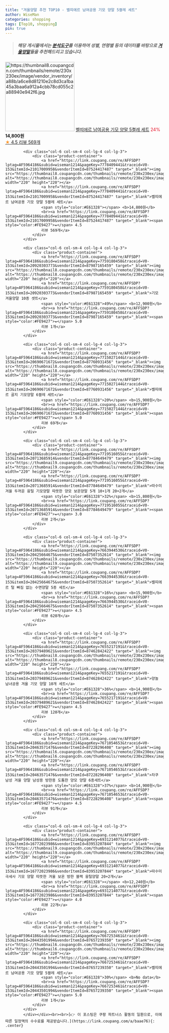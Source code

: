 ```yaml
---
title: "겨울양말 추천 TOP10 - 벨띠에르 남여공용 기모 양말 5켤레 세트"
author: WiseMan
categories: shopping
tags: [Top10, shopping]
pin: true
---
```


> ##### 해당 게시물에서는 [**분석도구**](https://itemscout.io/)를 이용하여 **성별**, **연령별** 등의 데이터를 바탕으로 [**겨울양말**](https://link.coupang.com/a/baae76)들을 추천해드리고 있습니다.
<div class="container"><div class="row">
            <div class="col-6 col-sm-4 col-lg-4 col-lg-3">
                <div class="product-container">
                    <a href="https://link.coupang.com/re/AFFSDP?lptag=AF5964186&subid=wiseman1214&pageKey=7778409441&traceid=V0-153&itemId=21017009958&vendorItemId=87524417487" target="_blank"><img src="https://thumbnail8.coupangcdn.com/thumbnails/remote/230x230ex/image/vendor_inventory/a88b/a6ce8d81210e2c8d3ca1ba45a3baa6a912a4cbb78cd055c2a88940e942f6.jpg" alt="https://thumbnail8.coupangcdn.com/thumbnails/remote/230x230ex/image/vendor_inventory/a88b/a6ce8d81210e2c8d3ca1ba45a3baa6a912a4cbb78cd055c2a88940e942f6.jpg" width="220" height="220"></a>
                    <a href="https://link.coupang.com/re/AFFSDP?lptag=AF5964186&subid=wiseman1214&pageKey=7778409441&traceid=V0-153&itemId=21017009958&vendorItemId=87524417487" target="_blank">벨띠에르 남여공용 기모 양말 5켤레 세트</a>
                    <span style="color:#E61328">24%</span> <b>14,800원</b>
                    <br><a href="https://link.coupang.com/re/AFFSDP?lptag=AF5964186&subid=wiseman1214&pageKey=7778409441&traceid=V0-153&itemId=21017009958&vendorItemId=87524417487" target="_blank"><span style="color:#FE9427">★</span> 4.5
                    리뷰 569개</a>
                </div>
            </div>
            
            <div class="col-6 col-sm-4 col-lg-4 col-lg-3">
                <div class="product-container">
                    <a href="https://link.coupang.com/re/AFFSDP?lptag=AF5964186&subid=wiseman1214&pageKey=7778409441&traceid=V0-153&itemId=21017009958&vendorItemId=87524417487" target="_blank"><img src="https://thumbnail8.coupangcdn.com/thumbnails/remote/230x230ex/image/vendor_inventory/a88b/a6ce8d81210e2c8d3ca1ba45a3baa6a912a4cbb78cd055c2a88940e942f6.jpg" alt="https://thumbnail8.coupangcdn.com/thumbnails/remote/230x230ex/image/vendor_inventory/a88b/a6ce8d81210e2c8d3ca1ba45a3baa6a912a4cbb78cd055c2a88940e942f6.jpg" width="220" height="220"></a>
                    <a href="https://link.coupang.com/re/AFFSDP?lptag=AF5964186&subid=wiseman1214&pageKey=7778409441&traceid=V0-153&itemId=21017009958&vendorItemId=87524417487" target="_blank">벨띠에르 남여공용 기모 양말 5켤레 세트</a>
                    <span style="color:#E61328"></span> <b>14,800원</b>
                    <br><a href="https://link.coupang.com/re/AFFSDP?lptag=AF5964186&subid=wiseman1214&pageKey=7778409441&traceid=V0-153&itemId=21017009958&vendorItemId=87524417487" target="_blank"><span style="color:#FE9427">★</span> 4.5
                    리뷰 569개</a>
                </div>
            </div>
            
            <div class="col-6 col-sm-4 col-lg-4 col-lg-3">
                <div class="product-container">
                    <a href="https://link.coupang.com/re/AFFSDP?lptag=AF5964186&subid=wiseman1214&pageKey=7759180458&traceid=V0-153&itemId=20920303773&vendorItemId=87987165459" target="_blank"><img src="https://thumbnail8.coupangcdn.com/thumbnails/remote/230x230ex/image/vendor_inventory/ebf7/508c4181899f9690d5500e4a35ee427f2b20400be823547cfae7c7376776.png" alt="https://thumbnail8.coupangcdn.com/thumbnails/remote/230x230ex/image/vendor_inventory/ebf7/508c4181899f9690d5500e4a35ee427f2b20400be823547cfae7c7376776.png" width="220" height="220"></a>
                    <a href="https://link.coupang.com/re/AFFSDP?lptag=AF5964186&subid=wiseman1214&pageKey=7759180458&traceid=V0-153&itemId=20920303773&vendorItemId=87987165459" target="_blank">기모 겨울양말 10종 셋트</a>
                    <span style="color:#E61328">49%</span> <b>12,900원</b>
                    <br><a href="https://link.coupang.com/re/AFFSDP?lptag=AF5964186&subid=wiseman1214&pageKey=7759180458&traceid=V0-153&itemId=20920303773&vendorItemId=87987165459" target="_blank"><span style="color:#FE9427">★</span> 5.0
                    리뷰 1개</a>
                </div>
            </div>
            
            <div class="col-6 col-sm-4 col-lg-4 col-lg-3">
                <div class="product-container">
                    <a href="https://link.coupang.com/re/AFFSDP?lptag=AF5964186&subid=wiseman1214&pageKey=7715027144&traceid=V0-153&itemId=20690671672&vendorItemId=87760931456" target="_blank"><img src="https://thumbnail8.coupangcdn.com/thumbnails/remote/230x230ex/image/vendor_inventory/8303/bb72a762c126a2e41d250d638cff0655c699166f377a73a5a73fef3ce499.jpg" alt="https://thumbnail8.coupangcdn.com/thumbnails/remote/230x230ex/image/vendor_inventory/8303/bb72a762c126a2e41d250d638cff0655c699166f377a73a5a73fef3ce499.jpg" width="220" height="220"></a>
                    <a href="https://link.coupang.com/re/AFFSDP?lptag=AF5964186&subid=wiseman1214&pageKey=7715027144&traceid=V0-153&itemId=20690671672&vendorItemId=87760931456" target="_blank">벨띠에르 골지 기모양말 6켤레 세트</a>
                    <span style="color:#E61328">20%</span> <b>15,900원</b>
                    <br><a href="https://link.coupang.com/re/AFFSDP?lptag=AF5964186&subid=wiseman1214&pageKey=7715027144&traceid=V0-153&itemId=20690671672&vendorItemId=87760931456" target="_blank"><span style="color:#FE9427">★</span> 5.0
                    리뷰 69개</a>
                </div>
            </div>
            
            <div class="col-6 col-sm-4 col-lg-4 col-lg-3">
                <div class="product-container">
                    <a href="https://link.coupang.com/re/AFFSDP?lptag=AF5964186&subid=wiseman1214&pageKey=7719516055&traceid=V0-153&itemId=20713685914&vendorItemId=87784649479" target="_blank"><img src="https://thumbnail9.coupangcdn.com/thumbnails/remote/230x230ex/image/vendor_inventory/11d9/cc1d1c710b310c9084cf9700cdd6f6ebe1e45ddd7cde26fe38df257b13f4.jpg" alt="https://thumbnail9.coupangcdn.com/thumbnails/remote/230x230ex/image/vendor_inventory/11d9/cc1d1c710b310c9084cf9700cdd6f6ebe1e45ddd7cde26fe38df257b13f4.jpg" width="220" height="220"></a>
                    <a href="https://link.coupang.com/re/AFFSDP?lptag=AF5964186&subid=wiseman1214&pageKey=7719516055&traceid=V0-153&itemId=20713685914&vendorItemId=87784649479" target="_blank">따수미 겨울 두꺼운 융털 기모양말 따뜻한 양모 보온양말 5개 10+1개 20+2개</a>
                    <span style="color:#E61328">32%</span> <b>15,800원</b>
                    <br><a href="https://link.coupang.com/re/AFFSDP?lptag=AF5964186&subid=wiseman1214&pageKey=7719516055&traceid=V0-153&itemId=20713685914&vendorItemId=87784649479" target="_blank"><span style="color:#FE9427">★</span> 3.0
                    리뷰 2개</a>
                </div>
            </div>
            
            <div class="col-6 col-sm-4 col-lg-4 col-lg-3">
                <div class="product-container">
                    <a href="https://link.coupang.com/re/AFFSDP?lptag=AF5964186&subid=wiseman1214&pageKey=7663944530&traceid=V0-153&itemId=20425664675&vendorItemId=87507352614" target="_blank"><img src="https://thumbnail9.coupangcdn.com/thumbnails/remote/230x230ex/image/vendor_inventory/6a31/17614be66605b677435ff02fff9ad762d286146cb5b92a7604bbf61591d0.jpg" alt="https://thumbnail9.coupangcdn.com/thumbnails/remote/230x230ex/image/vendor_inventory/6a31/17614be66605b677435ff02fff9ad762d286146cb5b92a7604bbf61591d0.jpg" width="220" height="220"></a>
                    <a href="https://link.coupang.com/re/AFFSDP?lptag=AF5964186&subid=wiseman1214&pageKey=7663944530&traceid=V0-153&itemId=20425664675&vendorItemId=87507352614" target="_blank">벨띠에르 털 빠짐 없는 수면양말 5종 세트</a>
                    <span style="color:#E61328">16%</span> <b>15,900원</b>
                    <br><a href="https://link.coupang.com/re/AFFSDP?lptag=AF5964186&subid=wiseman1214&pageKey=7663944530&traceid=V0-153&itemId=20425664675&vendorItemId=87507352614" target="_blank"><span style="color:#FE9427">★</span> 4.5
                    리뷰 620개</a>
                </div>
            </div>
            
            <div class="col-6 col-sm-4 col-lg-4 col-lg-3">
                <div class="product-container">
                    <a href="https://link.coupang.com/re/AFFSDP?lptag=AF5964186&subid=wiseman1214&pageKey=7655217191&traceid=V0-153&itemId=20379489621&vendorItemId=87462842422" target="_blank"><img src="https://thumbnail8.coupangcdn.com/thumbnails/remote/230x230ex/image/vendor_inventory/64f0/10da3f621f689b0508f6b3ac956600e86b95eba39ef5946941c0c81ae708.jpg" alt="https://thumbnail8.coupangcdn.com/thumbnails/remote/230x230ex/image/vendor_inventory/64f0/10da3f621f689b0508f6b3ac956600e86b95eba39ef5946941c0c81ae708.jpg" width="220" height="220"></a>
                    <a href="https://link.coupang.com/re/AFFSDP?lptag=AF5964186&subid=wiseman1214&pageKey=7655217191&traceid=V0-153&itemId=20379489621&vendorItemId=87462842422" target="_blank">양놀 남녀공용 겨울 기모 양말 10개 세트</a>
                    <span style="color:#E61328">36%</span> <b>14,900원</b>
                    <br><a href="https://link.coupang.com/re/AFFSDP?lptag=AF5964186&subid=wiseman1214&pageKey=7655217191&traceid=V0-153&itemId=20379489621&vendorItemId=87462842422" target="_blank"><span style="color:#FE9427">★</span> 4.5
                    리뷰 120개</a>
                </div>
            </div>
            
            <div class="col-6 col-sm-4 col-lg-4 col-lg-3">
                <div class="product-container">
                    <a href="https://link.coupang.com/re/AFFSDP?lptag=AF5964186&subid=wiseman1214&pageKey=7671054653&traceid=V0-153&itemId=20463571476&vendorItemId=87228296408" target="_blank"><img src="https://thumbnail6.coupangcdn.com/thumbnails/remote/230x230ex/image/vendor_inventory/f98a/136166da1766b6fd58707f69126b970cee3cdc1b8f6316f1ae3c733c32a6.jpg" alt="https://thumbnail6.coupangcdn.com/thumbnails/remote/230x230ex/image/vendor_inventory/f98a/136166da1766b6fd58707f69126b970cee3cdc1b8f6316f1ae3c733c32a6.jpg" width="220" height="220"></a>
                    <a href="https://link.coupang.com/re/AFFSDP?lptag=AF5964186&subid=wiseman1214&pageKey=7671054653&traceid=V0-153&itemId=20463571476&vendorItemId=87228296408" target="_blank">차쿠 남성 겨울 양말 남성용 방한용 도톰한 양모 양말 6종세트</a>
                    <span style="color:#E61328">37%</span> <b>14,900원</b>
                    <br><a href="https://link.coupang.com/re/AFFSDP?lptag=AF5964186&subid=wiseman1214&pageKey=7671054653&traceid=V0-153&itemId=20463571476&vendorItemId=87228296408" target="_blank"><span style="color:#FE9427">★</span> 4.5
                    리뷰 91개</a>
                </div>
            </div>
            
            <div class="col-6 col-sm-4 col-lg-4 col-lg-3">
                <div class="product-container">
                    <a href="https://link.coupang.com/re/AFFSDP?lptag=AF5964186&subid=wiseman1214&pageKey=6931214077&traceid=V0-153&itemId=16772023986&vendorItemId=83953207844" target="_blank"><img src="https://thumbnail9.coupangcdn.com/thumbnails/remote/230x230ex/image/vendor_inventory/19ea/104394f4fc3195c22f122df824a98d98403b2fb1b94129172db539de6c47.jpg" alt="https://thumbnail9.coupangcdn.com/thumbnails/remote/230x230ex/image/vendor_inventory/19ea/104394f4fc3195c22f122df824a98d98403b2fb1b94129172db539de6c47.jpg" width="220" height="220"></a>
                    <a href="https://link.coupang.com/re/AFFSDP?lptag=AF5964186&subid=wiseman1214&pageKey=6931214077&traceid=V0-153&itemId=16772023986&vendorItemId=83953207844" target="_blank">따수미 극세사 기모 양말 따뜻한 겨울 보온 방한 블랙 융털양말 20+2개</a>
                    <span style="color:#E61328"></span> <b>12,240원</b>
                    <br><a href="https://link.coupang.com/re/AFFSDP?lptag=AF5964186&subid=wiseman1214&pageKey=6931214077&traceid=V0-153&itemId=16772023986&vendorItemId=83953207844" target="_blank"><span style="color:#FE9427">★</span> 4.0
                    리뷰 22개</a>
                </div>
            </div>
            
            <div class="col-6 col-sm-4 col-lg-4 col-lg-3">
                <div class="product-container">
                    <a href="https://link.coupang.com/re/AFFSDP?lptag=AF5964186&subid=wiseman1214&pageKey=7667253461&traceid=V0-153&itemId=20443501994&vendorItemId=87657239350" target="_blank"><img src="https://thumbnail6.coupangcdn.com/thumbnails/remote/230x230ex/image/vendor_inventory/b3c2/b941e52ffa6bee03c122a074eddfaf9300e6101790b3a4181a059bcf944a.jpg" alt="https://thumbnail6.coupangcdn.com/thumbnails/remote/230x230ex/image/vendor_inventory/b3c2/b941e52ffa6bee03c122a074eddfaf9300e6101790b3a4181a059bcf944a.jpg" width="220" height="220"></a>
                    <a href="https://link.coupang.com/re/AFFSDP?lptag=AF5964186&subid=wiseman1214&pageKey=7667253461&traceid=V0-153&itemId=20443501994&vendorItemId=87657239350" target="_blank">벨띠에르 남여공용 기모 양말 5켤레 세트</a>
                    <span style="color:#E61328">30%</span> <b>No data</b>
                    <br><a href="https://link.coupang.com/re/AFFSDP?lptag=AF5964186&subid=wiseman1214&pageKey=7667253461&traceid=V0-153&itemId=20443501994&vendorItemId=87657239350" target="_blank"><span style="color:#FE9427">★</span> 5.0
                    리뷰 1개</a>
                </div>
            </div>
            </div></div><br><br>[👉 이 포스팅은 쿠팡 파트너스 활동의 일환으로, 이에 따른 일정액의 수수료를 제공받습니다.](https://link.coupang.com/a/baae76){: .center}